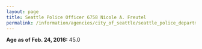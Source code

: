 ```yaml
---
layout: page
title: Seattle Police Officer 6758 Nicole A. Freutel
permalink: /information/agencies/city_of_seattle/seattle_police_department/copbook/6758/
---
```


**Age as of Feb. 24, 2016:** 45.0
